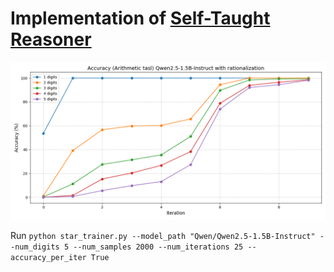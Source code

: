# Implementation of [Self-Taught Reasoner](https://arxiv.org/pdf/2203.14465)

![STAR-with-rationalization](assets/accuracy_plot_with_rationalization.png)

Run `python star_trainer.py --model_path "Qwen/Qwen2.5-1.5B-Instruct" --num_digits 5 --num_samples 2000 --num_iterations 25 --accuracy_per_iter True`